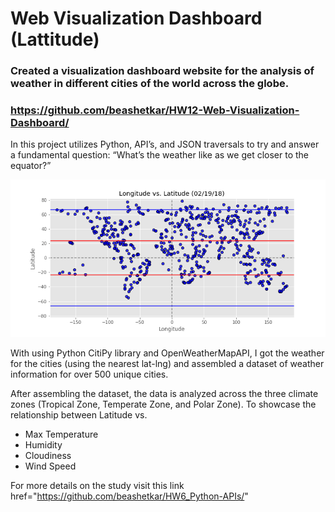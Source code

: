 
#  Web Visualization Dashboard (Lattitude)

### Created a visualization dashboard website for the analysis of weather in different cities of the world across the globe.

### https://github.com/beashetkar/HW12-Web-Visualization-Dashboard/


In this project utilizes Python, API’s, and JSON traversals to try and answer a fundamental question:
“What’s the weather like as we get closer to the equator?” 

![myimage-alt-tag](https://github.com/beashetkar/HW12-Web-Visualization-Dashboard/blob/master/charts/Lat_Lng.png)

With using Python CitiPy library and OpenWeatherMapAPI, I got the weather for the cities (using the nearest lat-lng)
and assembled a dataset of weather information for over 500 unique cities.
                        
After assembling the dataset, the data is analyzed across the three climate zones (Tropical Zone, Temperate Zone, and
Polar Zone). To showcase the relationship between Latitude vs.

* Max Temperature 
* Humidity 
* Cloudiness 
* Wind Speed 

For more details on the study visit this link href="https://github.com/beashetkar/HW6_Python-APIs/" 



